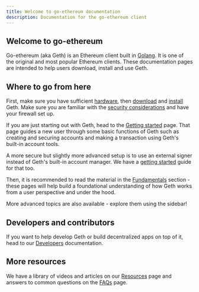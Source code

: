 ```yaml
---
title: Welcome to go-ethereum documentation
description: Documentation for the go-ethereum client
---
```


## Welcome to go-ethereum

Go-ethereum (aka Geth) is an Ethereum client built in [Golang](https://go.dev). It is one of the original and most popular Ethereum clients.
These documentation pages are intended to help users download, install and use Geth.

## Where to go from here

First, make sure you have sufficient [hardware](/pages/docs/getting-started/hardware-requirements.md), then [download](/pages/downloads) and [install](/pages/docs/getting-started/installing-geth.md) Geth. Make sure you are familiar with the [security considerations](/pages/docs/fundamentals/security.md) and have your firewall set up.

If you are just starting out with Geth, head to the [Getting started](src/pages/docs/getting-started/getting-started.md) page. That page guides a new user through some basic functions of Geth such as creating and securing accounts and making a transaction using Geth's built-in account tools.

A more secure but slightly more advanced setup is to use an external signer instead of Geth's built-in account manager. We have a [getting started](src/pages/docs/getting-started/getting-started-with-clef.md) guide for that too.

Then, it is recommended to read the material in the [Fundamentals](src/pages/docs/fundamentals) section - these pages will help build a foundational understanding of how Geth works from a user perspective and under the hood.

More advanced topics are also available - explore them using the sidebar!

## Developers and contributors

If you want to help develop Geth or build decentralized apps on top of it, head to our [Developers](src/pages/docs/developers) documentation.

## More resources

We have a library of videos and articles on our [Resources](/pages/docs/resources.md) page and answers to common questions on the [FAQs](/pages/docs/faq.md) page.
